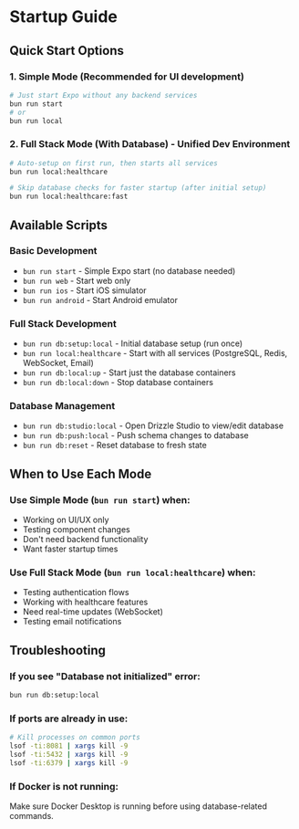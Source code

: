 # Startup Guide

## Quick Start Options

### 1. Simple Mode (Recommended for UI development)
```bash
# Just start Expo without any backend services
bun run start
# or
bun run local
```

### 2. Full Stack Mode (With Database) - Unified Dev Environment
```bash
# Auto-setup on first run, then starts all services
bun run local:healthcare

# Skip database checks for faster startup (after initial setup)
bun run local:healthcare:fast
```

## Available Scripts

### Basic Development
- `bun run start` - Simple Expo start (no database needed)
- `bun run web` - Start web only
- `bun run ios` - Start iOS simulator
- `bun run android` - Start Android emulator

### Full Stack Development
- `bun run db:setup:local` - Initial database setup (run once)
- `bun run local:healthcare` - Start with all services (PostgreSQL, Redis, WebSocket, Email)
- `bun run db:local:up` - Start just the database containers
- `bun run db:local:down` - Stop database containers

### Database Management
- `bun run db:studio:local` - Open Drizzle Studio to view/edit database
- `bun run db:push:local` - Push schema changes to database
- `bun run db:reset` - Reset database to fresh state

## When to Use Each Mode

### Use Simple Mode (`bun run start`) when:
- Working on UI/UX only
- Testing component changes
- Don't need backend functionality
- Want faster startup times

### Use Full Stack Mode (`bun run local:healthcare`) when:
- Testing authentication flows
- Working with healthcare features
- Need real-time updates (WebSocket)
- Testing email notifications

## Troubleshooting

### If you see "Database not initialized" error:
```bash
bun run db:setup:local
```

### If ports are already in use:
```bash
# Kill processes on common ports
lsof -ti:8081 | xargs kill -9
lsof -ti:5432 | xargs kill -9
lsof -ti:6379 | xargs kill -9
```

### If Docker is not running:
Make sure Docker Desktop is running before using database-related commands.
